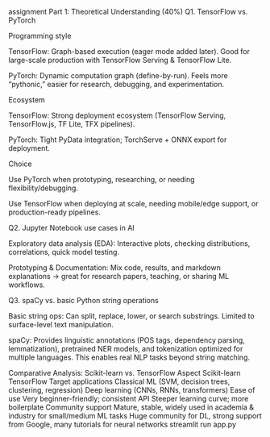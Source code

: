 assignment Part 1: Theoretical Understanding (40%) Q1. TensorFlow vs. PyTorch

Programming style

TensorFlow: Graph-based execution (eager mode added later). Good for large-scale production with TensorFlow Serving & TensorFlow Lite.

PyTorch: Dynamic computation graph (define-by-run). Feels more “pythonic,” easier for research, debugging, and experimentation.

Ecosystem

TensorFlow: Strong deployment ecosystem (TensorFlow Serving, TensorFlow.js, TF Lite, TFX pipelines).

PyTorch: Tight PyData integration; TorchServe + ONNX export for deployment.

Choice

Use PyTorch when prototyping, researching, or needing flexibility/debugging.

Use TensorFlow when deploying at scale, needing mobile/edge support, or production-ready pipelines.

Q2. Jupyter Notebook use cases in AI

Exploratory data analysis (EDA): Interactive plots, checking distributions, correlations, quick model testing.

Prototyping & Documentation: Mix code, results, and markdown explanations → great for research papers, teaching, or sharing ML workflows.

Q3. spaCy vs. basic Python string operations

Basic string ops: Can split, replace, lower, or search substrings. Limited to surface-level text manipulation.

spaCy: Provides linguistic annotations (POS tags, dependency parsing, lemmatization), pretrained NER models, and tokenization optimized for multiple languages. This enables real NLP tasks beyond string matching.

Comparative Analysis: Scikit-learn vs. TensorFlow Aspect Scikit-learn TensorFlow Target applications Classical ML (SVM, decision trees, clustering, regression) Deep learning (CNNs, RNNs, transformers) Ease of use Very beginner-friendly; consistent API Steeper learning curve; more boilerplate Community support Mature, stable, widely used in academia & industry for small/medium ML tasks Huge community for DL, strong support from Google, many tutorials for neural networks streamlit run app.py

